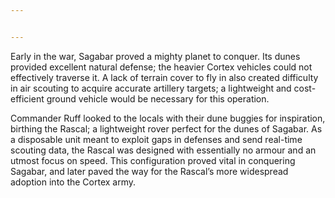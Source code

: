 ```yaml
---


---
```


<p>Early in the war, Sagabar proved a mighty planet to conquer. Its dunes provided excellent natural defense; the heavier Cortex vehicles could not effectively traverse it. A lack of terrain cover to fly in also created difficulty in air scouting to acquire accurate artillery targets; a lightweight and cost-efficient ground vehicle would be necessary for this operation.</p>
<p>Commander Ruff looked to the locals with their dune buggies for inspiration, birthing the Rascal; a lightweight rover perfect for the dunes of Sagabar. As a disposable unit meant to exploit gaps in defenses and send real-time scouting data, the Rascal was designed with essentially no armour and an utmost focus on speed. This configuration proved vital in conquering Sagabar, and later paved the way for the Rascal’s more widespread adoption into the Cortex army.</p>

